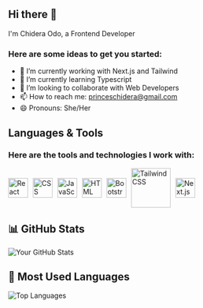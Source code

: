 ## Hi there 👋
I'm Chidera Odo, a Frontend Developer



### **Here are some ideas to get you started:**

- 🔭 I’m currently working with Next.js and Tailwind
- 🌱 I’m currently learning Typescript
- 👯 I’m looking to collaborate with Web Developers
- 📫 How to reach me: <princeschidera@gmail.com>
- 😄 Pronouns: She/Her



## **Languages & Tools**

### Here are the tools and technologies I work with:
<div style="display:flex; align-items:center; gap: 10px;">
  <img src="https://cdn.jsdelivr.net/gh/devicons/devicon/icons/react/react-original.svg" alt="React" width="40" height="40" />
  <img src="https://cdn.jsdelivr.net/gh/devicons/devicon/icons/css3/css3-original.svg" alt="CSS" width="40" height="40" />
  <img src="https://cdn.jsdelivr.net/gh/devicons/devicon/icons/javascript/javascript-original.svg" alt="JavaScript" width="40" height="40" />
  <img src="https://cdn.jsdelivr.net/gh/devicons/devicon/icons/html5/html5-original.svg" alt="HTML" width="40" height="40" />
  <img src="https://cdn.jsdelivr.net/gh/devicons/devicon/icons/bootstrap/bootstrap-plain.svg" alt="Bootstrap" width="40" height="40" />
  <img src="https://raw.githubusercontent.com/tailwindlabs/tailwindcss/HEAD/.github/logo-dark.svg" alt="Tailwind CSS" width="80" height="80" />
  <img src="https://cdn.jsdelivr.net/gh/devicons/devicon/icons/nextjs/nextjs-original.svg" alt="Next.js" width="40" height="40" />
</div>


## 📊 GitHub Stats
![Your GitHub Stats](https://github-readme-stats.vercel.app/api?username=PrincessCS&show_icons=true&theme=radical)


## 🚀 Most Used Languages
![Top Languages](https://github-readme-stats.vercel.app/api/top-langs/?username=PrincessCS&layout=compact&theme=radical)





  

